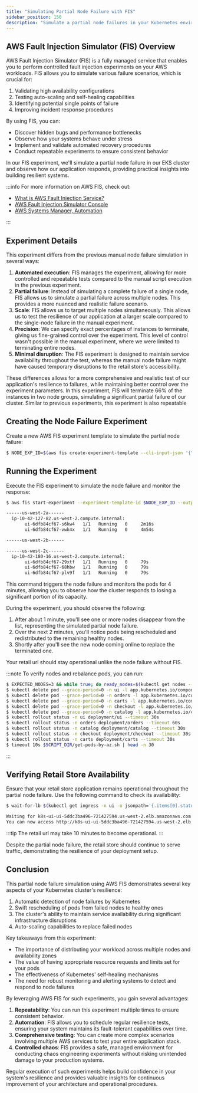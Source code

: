 ```yaml
---
title: "Simulating Partial Node Failure with FIS"
sidebar_position: 150
description: "Simulate a partial node failures in your Kubernetes environment using AWS Fault Injection Simulator to test application resiliency."
---
```


## AWS Fault Injection Simulator (FIS) Overview

AWS Fault Injection Simulator (FIS) is a fully managed service that enables you to perform controlled fault injection experiments on your AWS workloads. FIS allows you to simulate various failure scenarios, which is crucial for:

1. Validating high availability configurations
2. Testing auto-scaling and self-healing capabilities
3. Identifying potential single points of failure
4. Improving incident response procedures

By using FIS, you can:

- Discover hidden bugs and performance bottlenecks
- Observe how your systems behave under stress
- Implement and validate automated recovery procedures
- Conduct repeatable experiments to ensure consistent behavior

In our FIS experiment, we'll simulate a partial node failure in our EKS cluster and observe how our application responds, providing practical insights into building resilient systems.

:::info
For more information on AWS FIS, check out:

- [What is AWS Fault Injection Service?](https://docs.aws.amazon.com/fis/latest/userguide/what-is.html)
- [AWS Fault Injection Simulator Console](https://console.aws.amazon.com/fis/home)
- [AWS Systems Manager, Automation](https://console.aws.amazon.com/systems-manager/automation/executions)

:::

## Experiment Details

This experiment differs from the previous manual node failure simulation in several ways:

1. **Automated execution**: FIS manages the experiment, allowing for more controlled and repeatable tests compared to the manual script execution in the previous experiment.
2. **Partial failure**: Instead of simulating a complete failure of a single node, FIS allows us to simulate a partial failure across multiple nodes. This provides a more nuanced and realistic failure scenario.
3. **Scale**: FIS allows us to target multiple nodes simultaneously. This allows us to test the resilience of our application at a larger scale compared to the single-node failure in the manual experiment.
4. **Precision**: We can specify exact percentages of instances to terminate, giving us fine-grained control over the experiment. This level of control wasn't possible in the manual experiment, where we were limited to terminating entire nodes.
5. **Minimal disruption**: The FIS experiment is designed to maintain service availability throughout the test, whereas the manual node failure might have caused temporary disruptions to the retail store's accessibility.

These differences allows for a more comprehensive and realistic test of our application's resilience to failures, while maintaining better control over the experiment parameters. In this experiment, FIS will terminate 66% of the instances in two node groups, simulating a significant partial failure of our cluster. Similar to previous experiments, this experiment is also repeatable

## Creating the Node Failure Experiment

Create a new AWS FIS experiment template to simulate the partial node failure:

```bash
$ NODE_EXP_ID=$(aws fis create-experiment-template --cli-input-json '{"description":"NodeDeletion","targets":{"Nodegroups-Target-1":{"resourceType":"aws:eks:nodegroup","resourceTags":{"eksctl.cluster.k8s.io/v1alpha1/cluster-name":"eks-workshop"},"selectionMode":"COUNT(2)"}},"actions":{"nodedeletion":{"actionId":"aws:eks:terminate-nodegroup-instances","parameters":{"instanceTerminationPercentage":"66"},"targets":{"Nodegroups":"Nodegroups-Target-1"}}},"stopConditions":[{"source":"none"}],"roleArn":"'$FIS_ROLE_ARN'","tags":{"ExperimentSuffix": "'$RANDOM_SUFFIX'"}}' --output json | jq -r '.experimentTemplate.id')

```

## Running the Experiment

Execute the FIS experiment to simulate the node failure and monitor the response:

```bash timeout=240
$ aws fis start-experiment --experiment-template-id $NODE_EXP_ID --output json && timeout 240s $SCRIPT_DIR/get-pods-by-az.sh

------us-west-2a------
  ip-10-42-127-82.us-west-2.compute.internal:
       ui-6dfb84cf67-s6kw4   1/1   Running   0     2m16s
       ui-6dfb84cf67-vwk4x   1/1   Running   0     4m54s

------us-west-2b------

------us-west-2c------
  ip-10-42-180-16.us-west-2.compute.internal:
       ui-6dfb84cf67-29xtf   1/1   Running   0     79s
       ui-6dfb84cf67-68hbw   1/1   Running   0     79s
       ui-6dfb84cf67-plv9f   1/1   Running   0     79s

```

This command triggers the node failure and monitors the pods for 4 minutes, allowing you to observe how the cluster responds to losing a significant portion of its capacity.

During the experiment, you should observe the following:

1. After about 1 minute, you'll see one or more nodes disappear from the list, representing the simulated partial node failure.
2. Over the next 2 minutes, you'll notice pods being rescheduled and redistributed to the remaining healthy nodes.
3. Shortly after you'll see the new node coming online to replace the terminated one.

Your retail url should stay operational unlike the node failure without FIS.

:::note
To verify nodes and rebalance pods, you can run:

```bash timeout=900
$ EXPECTED_NODES=3 && while true; do ready_nodes=$(kubectl get nodes --no-headers | grep " Ready" | wc -l); if [ "$ready_nodes" -eq "$EXPECTED_NODES" ]; then echo "All $EXPECTED_NODES expected nodes are ready."; echo "Listing the ready nodes:"; kubectl get nodes | grep " Ready"; break; else echo "Waiting for all $EXPECTED_NODES nodes to be ready... (Currently $ready_nodes are ready)"; sleep 10; fi; done
$ kubectl delete pod --grace-period=0 -n ui -l app.kubernetes.io/component=service
$ kubectl delete pod --grace-period=0 -n orders -l app.kubernetes.io/component=service
$ kubectl delete pod --grace-period=0 -n carts -l app.kubernetes.io/component=service
$ kubectl delete pod --grace-period=0 -n checkout -l app.kubernetes.io/component=service
$ kubectl delete pod --grace-period=0 -n catalog -l app.kubernetes.io/component=service
$ kubectl rollout status -n ui deployment/ui --timeout 30s
$ kubectl rollout status -n orders deployment/orders --timeout 60s
$ kubectl rollout status -n catalog deployment/catalog --timeout 30s
$ kubectl rollout status -n checkout deployment/checkout --timeout 30s
$ kubectl rollout status -n carts deployment/carts --timeout 30s
$ timeout 10s $SCRIPT_DIR/get-pods-by-az.sh | head -n 30
```

:::

## Verifying Retail Store Availability

Ensure that your retail store application remains operational throughout the partial node failure. Use the following command to check its availability:

```bash timeout=900
$ wait-for-lb $(kubectl get ingress -n ui -o jsonpath='{.items[0].status.loadBalancer.ingress[0].hostname}')

Waiting for k8s-ui-ui-5ddc3ba496-721427594.us-west-2.elb.amazonaws.com...
You can now access http://k8s-ui-ui-5ddc3ba496-721427594.us-west-2.elb.amazonaws.com
```

:::tip
The retail url may take 10 minutes to become operational.
:::

Despite the partial node failure, the retail store should continue to serve traffic, demonstrating the resilience of your deployment setup.

## Conclusion

This partial node failure simulation using AWS FIS demonstrates several key aspects of your Kubernetes cluster's resilience:

1. Automatic detection of node failures by Kubernetes
2. Swift rescheduling of pods from failed nodes to healthy ones
3. The cluster's ability to maintain service availability during significant infrastructure disruptions
4. Auto-scaling capabilities to replace failed nodes

Key takeaways from this experiment:

- The importance of distributing your workload across multiple nodes and availability zones
- The value of having appropriate resource requests and limits set for your pods
- The effectiveness of Kubernetes' self-healing mechanisms
- The need for robust monitoring and alerting systems to detect and respond to node failures

By leveraging AWS FIS for such experiments, you gain several advantages:

1. **Repeatability**: You can run this experiment multiple times to ensure consistent behavior.
2. **Automation**: FIS allows you to schedule regular resilience tests, ensuring your system maintains its fault-tolerant capabilities over time.
3. **Comprehensive testing**: You can create more complex scenarios involving multiple AWS services to test your entire application stack.
4. **Controlled chaos**: FIS provides a safe, managed environment for conducting chaos engineering experiments without risking unintended damage to your production systems.

Regular execution of such experiments helps build confidence in your system's resilience and provides valuable insights for continuous improvement of your architecture and operational procedures.
